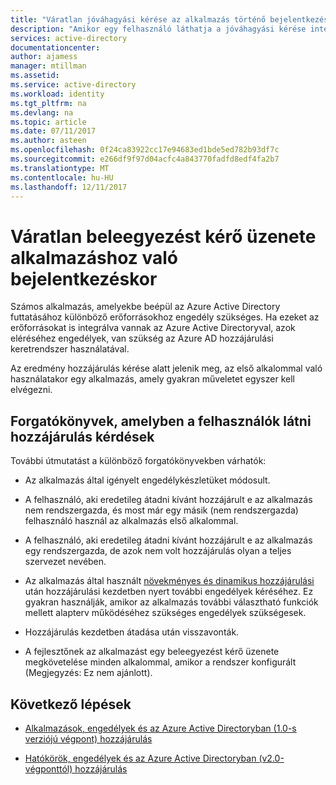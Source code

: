 ```yaml
---
title: "Váratlan jóváhagyási kérése az alkalmazás történő bejelentkezéskor |} Microsoft Docs"
description: "Amikor egy felhasználó láthatja a jóváhagyási kérése integrálva van, akkor nem várt az Azure AD alkalmazás hibaelhárítása"
services: active-directory
documentationcenter: 
author: ajamess
manager: mtillman
ms.assetid: 
ms.service: active-directory
ms.workload: identity
ms.tgt_pltfrm: na
ms.devlang: na
ms.topic: article
ms.date: 07/11/2017
ms.author: asteen
ms.openlocfilehash: 0f24ca83922cc17e94683ed1bde5ed782b93df7c
ms.sourcegitcommit: e266df9f97d04acfc4a843770fadfd8edf4fa2b7
ms.translationtype: MT
ms.contentlocale: hu-HU
ms.lasthandoff: 12/11/2017
---
```

# <a name="unexpected-consent-prompt-when-signing-in-to-an-application"></a>Váratlan beleegyezést kérő üzenete alkalmazáshoz való bejelentkezéskor

Számos alkalmazás, amelyekbe beépül az Azure Active Directory futtatásához különböző erőforrásokhoz engedély szükséges. Ha ezeket az erőforrásokat is integrálva vannak az Azure Active Directoryval, azok eléréséhez engedélyek, van szükség az Azure AD hozzájárulási keretrendszer használatával. 

Az eredmény hozzájárulás kérése alatt jelenik meg, az első alkalommal való használatakor egy alkalmazás, amely gyakran műveletet egyszer kell elvégezni. 

## <a name="scenarios-in-which-users-see-consent-prompts"></a>Forgatókönyvek, amelyben a felhasználók látni hozzájárulás kérdések

További útmutatást a különböző forgatókönyvekben várhatók:

* Az alkalmazás által igényelt engedélykészletüket módosult.

* A felhasználó, aki eredetileg átadni kívánt hozzájárult e az alkalmazás nem rendszergazda, és most már egy másik (nem rendszergazda) felhasználó használ az alkalmazás első alkalommal.

* A felhasználó, aki eredetileg átadni kívánt hozzájárult e az alkalmazás egy rendszergazda, de azok nem volt hozzájárulás olyan a teljes szervezet nevében.

* Az alkalmazás által használt [növekményes és dinamikus hozzájárulási](https://docs.microsoft.com/azure/active-directory/develop/active-directory-v2-compare#incremental-and-dynamic-consent) után hozzájárulási kezdetben nyert további engedélyek kéréséhez. Ez gyakran használják, amikor az alkalmazás további választható funkciók mellett alapterv működéséhez szükséges engedélyek szükségesek.

* Hozzájárulás kezdetben átadása után visszavonták.

* A fejlesztőnek az alkalmazást egy beleegyezést kérő üzenete megkövetelése minden alkalommal, amikor a rendszer konfigurált (Megjegyzés: Ez nem ajánlott).

## <a name="next-steps"></a>Következő lépések

-   [Alkalmazások, engedélyek és az Azure Active Directoryban (1.0-s verziójú végpont) hozzájárulás](https://docs.microsoft.com/azure/active-directory/active-directory-apps-permissions-consent)

-   [Hatókörök, engedélyek és az Azure Active Directoryban (v2.0-végponttól) hozzájárulás](https://docs.microsoft.com/azure/active-directory/develop/active-directory-v2-scopes)


